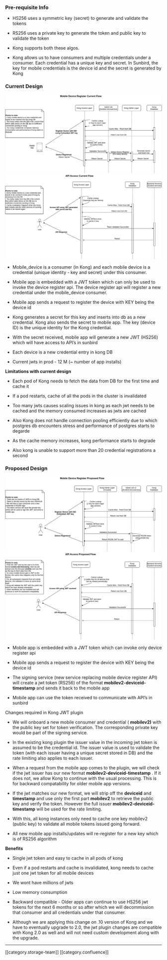 
### Pre-requisite Info

* HS256 uses a symmetric key (secret) to generate and validate the tokens


* RS256 uses a private key to generate the token and public key to validate the token


* Kong supports both these algos.


* Kong allows us to have consumers and multiple credentials under a consumer. Each credential has a unique key and secret. In Sunbird, the key for mobile credentials is the device id and the secret is generated by Kong




### Current Design
![](images/storage/KongArchUpdated-DeviceRegisterV1.jpg)![API Access Current Flow](images/storage/KongArchUpdated-APIAccessV1.jpg)
* Mobile_device is a consumer (in Kong) and each mobile device is a credential (unique identity - key and secret) under this consumer.


* Mobile app is embedded with a JWT token which can only be used to invoke the device register api. The device register api will register a new credential under the mobile_device consumer.


* Mobile app sends a request to register the device with KEY being the device id


* Kong generates a secret for this key and inserts into db as a new credential. Kong also sends the secret to mobile app. The key (device ID) is the unique identity for the Kong credential.


* With the secret received, mobile app will generate a new JWT (HS256) which will have access to API’s in sunbird


* Each device is a new credential entry in kong DB


* Current jwts in prod - 12 M (~ number of app installs)



 **Limitations with current design** 
* Each pod of Kong needs to fetch the data from DB for the first time and cache it


* If a pod restarts, cache of all the pods in the cluster is invalidated


* Too many jwts causes scaling issues in kong as each jwt needs to be cached and the memory consumed increases as jwts are cached


* Also Kong does not handle connection pooling efficiently due to which postgres db encounters stress and performance of postgres starts to degarde


* As the cache memory increases, kong performance starts to degrade


* Also kong is unable to support more than 20 credential registrations a second




### Proposed Design
![](images/storage/KongArchUpdated-DeviceRegisterV2.jpg)![](images/storage/KongArchUpdated-APIAccessV2.jpg)


* Mobile app is embedded with a JWT token which can invoke only device register api


* Mobile app sends a request to register the device with KEY being the device id


* The signing service (new service replacing mobile device register API) will create a jwt token (RS256) of the format  **mobilev2-deviceid-timestamp**  and sends it back to the mobile app


* Mobile app can use the token received to communicate with API’s in sunbird



Changes required in Kong JWT plugin
* We will onboard a new mobile consumer and credential (  **mobilev2)** with the public key set for token verification. The corresponding private key would be part of the signing service.


* In the existing kong plugin the issuer value in the incoming jwt token is assumed to be the credential id. The issuer value is used to validate the token (with each issuer having a unique secret stored in DB) and the rate limiting also applies to each issuer.


* When a request from the mobile app comes to the plugin, we will check if the jwt issuer has our new format  **mobilev2-deviceid-timestamp** . If it does not, we allow Kong to continue with the usual processing. This is for backward compatability for older mobile app versions.


* If the jwt matches our new format, we will strip off the  **deviceid**  and  **timestamp**  and use only the first part  **mobilev2** to retrieve the public key and verify the token. However the full issuer  **mobilev2-deviceid-timestamp**  will be used for the rate limiting.


* With this, all kong instances only need to cache one key mobilev2 (public key) to validate all mobile tokens issued going forward.


* All new mobile app installs/updates will re-register for a new key which is of RS256 algorithm



 **Benefits** 
* Single jwt token and easy to cache in all pods of kong


* Even if a pod restarts and cache is invalidiated, kong needs to cache just one jwt token for all mobile devices


* We wont have  millions of jwts


* Low memory consumption


* Backward compatible - Older apps can continue to use HS256 jwt tokens for the next 6 months or so after which we will decommission that consumer and all credentials under that consumer.


* Although we are applying this change on .10 version of Kong and we have to eventually upgrade to 2.0, the jwt plugin changes are compatible with Kong 2.0 as well and will not need custom development along with the upgrade.





*****

[[category.storage-team]] 
[[category.confluence]] 
